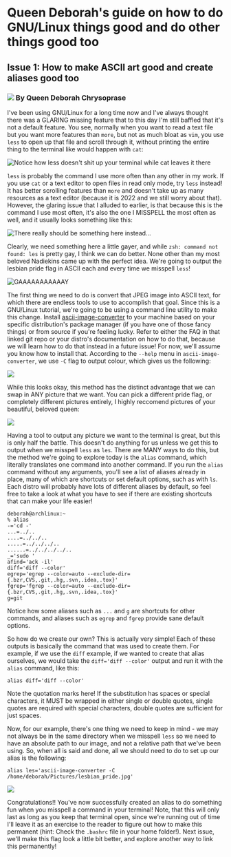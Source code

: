 # Queen Deborah's guide on how to do GNU/Linux things good and do other things good too

## Issue 1: How to make ASCII art good and create aliases good too

### ![](concerned_mirelia.jpg) By Queen Deborah Chrysoprase

I've been using GNU/Linux for a long time now and I've always thought there was a GLARING missing feature that to this day I'm still baffled that it's not a default feature.  You see, normally when you want to read a text file but you want more features than `more`, but not as much bloat as `vim`, you use `less` to open up that file and scroll through it, without printing the entire thing to the terminal like would happen with `cat`:

![Notice how less doesn't shit up your terminal while cat leaves it there](linux_tutorial_00.png)

`less` is probably the command I use more often than any other in my work.  If you use `cat` or a text editor to open files in read only mode, try `less` instead! It has better scrolling features than `more` and doesn't take up as many resources as a text editor (because it is 2022 and we still worry about that). However, the glaring issue that I alluded to earlier, is that because this is the command I use most often, it's also the one I MISSPELL the most often as well, and it usually looks something like this:

![There really should be something here instead...](linux_tutorial_01.png)

Clearly, we need something here a little gayer, and while `zsh: command not found: les` is pretty gay, I think we can do better.  None other than my most beloved Nadiekins came up with the perfect idea.  We're going to output the lesbian pride flag in ASCII each and every time we misspell `less`!

![GAAAAAAAAAAAY](lesbian_pride.jpg)

The first thing we need to do is convert that JPEG image into ASCII text, for which there are endless tools to use to accomplish that goal.  Since this is a GNU/Linux tutorial, we're going to be using a command line utility to make this change.  Install [ascii-image-converter](https://github.com/TheZoraiz/ascii-image-converter) to your machine based on your specific distribution's package manager (if you have one of those fancy things) or from source if you're feeling lucky.  Refer to either the FAQ in that linked git repo or your distro's documentation on how to do that, because we will learn how to do that instead in a future issue!  For now, we'll assume you know how to install that.  According to the `--help` menu in `ascii-image-converter`, we use `-C` flag to output colour, which gives us the following:

![](linux_tutorial_02.png)

While this looks okay, this method has the distinct advantage that we can swap in ANY picture that we want.  You can pick a different pride flag, or completely different pictures entirely, I highly reccomend pictures of your beautiful, beloved queen:

![](mirelia_scolding_ascii.png)

Having a tool to output any picture we want to the terminal is great, but this is only half the battle.  This doesn't do anything for us unless we get this to output when we misspell `less` as `les`.  There are MANY ways to do this, but the method we're going to explore today is the `alias` command, which literally translates one command into another command.  If you run the `alias` command without any arguments, you'll see a list of aliases already in place, many of which are shortcuts or set default options, such as with `ls`.  Each distro will probably have lots of different aliases by default, so feel free to take a look at what you have to see if there are existing shortcuts that can make your life easier!

```
deborah@archlinux:~
% alias
-='cd -'
...=../..
....=../../..
.....=../../../..
......=../../../../..
_='sudo '
afind='ack -il'
diff='diff --color'
egrep='egrep --color=auto --exclude-dir={.bzr,CVS,.git,.hg,.svn,.idea,.tox}'
fgrep='fgrep --color=auto --exclude-dir={.bzr,CVS,.git,.hg,.svn,.idea,.tox}'
g=git
```
Notice how some aliases such as `...` and `g` are shortcuts for other commands, and aliases such as `egrep` and `fgrep` provide sane default options.

So how do we create our own?  This is actually very simple!  Each of these outputs is basically the command that was used to create them.  For example, if we use the `diff` example, if we wanted to create that alias ourselves, we would take the `diff='diff --color'` output and run it with the `alias` command, like this:

`alias diff='diff --color'`

Note the quotation marks here!  If the substitution has spaces or special characters, it MUST be wrapped in either single or double quotes, single quotes are required with special characters, double quotes are sufficient for just spaces.  

Now, for our example, there's one thing we need to keep in mind - we may not always be in the same directory when we misspell `less` so we need to have an absolute path to our image, and not a relative path that we've been using.  So, when all is said and done, all we should need to do to set up our alias is the following:

`alias les='ascii-image-converter -C /home/deborah/Pictures/lesbian_pride.jpg'`

![](alias_in_action.png)

Congratulations!! You've now successfully created an alias to do something fun when you misspell a command in your terminal!  Note, that this will only last as long as you keep that terminal open, since we're running out of time I'll leave it as an exercise to the reader to figure out how to make this permanent (hint:  Check the `.bashrc` file in your home folder!).  Next issue, we'll make this flag look a little bit better, and explore another way to link this permanently! 
